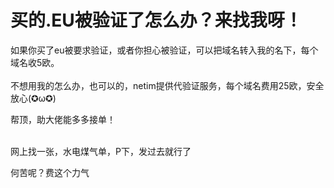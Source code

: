 # 买的.EU被验证了怎么办？来找我呀！


如果你买了eu被要求验证，或者你担心被验证，可以把域名转入我的名下，每个域名收5欧。<br />
<br />
不想用我的怎么办，也可以的，netim提供代验证服务，每个域名费用25欧，安全放心(✪ω✪) 

帮顶，助大佬能多多接单！<br />
<br />
<img src="static/image/smiley/default/smile.gif" smilieid="1" border="0" alt="" /><img src="static/image/smiley/default/smile.gif" smilieid="1" border="0" alt="" /><img src="static/image/smiley/default/smile.gif" smilieid="1" border="0" alt="" />

网上找一张，水电煤气单，P下，发过去就行了

何苦呢？费这个力气
